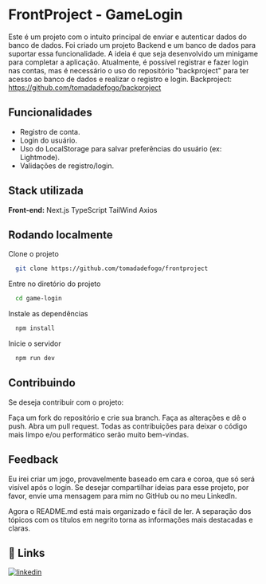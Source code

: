 
# FrontProject - GameLogin

Este é um projeto com o intuito principal de enviar e autenticar dados do banco de dados. Foi criado um projeto Backend e um banco de dados para suportar essa funcionalidade. A ideia é que seja desenvolvido um minigame para completar a aplicação. Atualmente, é possível registrar e fazer login nas contas, mas é necessário o uso do repositório "backproject" para ter acesso ao banco de dados e realizar o registro e login.
Backproject: https://github.com/tomadadefogo/backproject

## Funcionalidades

- Registro de conta.
- Login do usuário.
- Uso do LocalStorage para salvar preferências do usuário (ex: Lightmode).
- Validações de registro/login.


## Stack utilizada

**Front-end:** Next.js
TypeScript
TailWind
Axios




## Rodando localmente

Clone o projeto

```bash
  git clone https://github.com/tomadadefogo/frontproject
```

Entre no diretório do projeto

```bash
  cd game-login
```

Instale as dependências

```bash
  npm install
```

Inicie o servidor

```bash
  npm run dev
```


## Contribuindo

Se deseja contribuir com o projeto:

Faça um fork do repositório e crie sua branch.
Faça as alterações e dê o push.
Abra um pull request. Todas as contribuições para deixar o código mais limpo e/ou performático serão muito bem-vindas.

## Feedback

Eu irei criar um jogo, provavelmente baseado em cara e coroa, que só será visível após o login. Se desejar compartilhar ideias para esse projeto, por favor, envie uma mensagem para mim no GitHub ou no meu LinkedIn.

Agora o README.md está mais organizado e fácil de ler. A separação dos tópicos com os títulos em negrito torna as informações mais destacadas e claras.


## 🔗 Links
[![linkedin](https://img.shields.io/badge/linkedin-0A66C2?style=for-the-badge&logo=linkedin&logoColor=white)](https://www.linkedin.com/in/pedro-luiz-277055167/)

